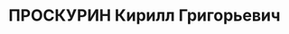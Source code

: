 ---
title: ПРОСКУРИН Кирилл Григорьевич
description: "1898 р., м. Кременчук Полтавської обл., українець, із міщан, освіта\
  \ середня. Проживав у м. Харків. Військовослужбовець. \n  Заарештований 20 вересня\
  \ 1937 р. Засуджений Верховним Судом СРСР 9 грудня 1937 р. за ст. ст. 54-1 “б”,\
  \ 54-8, 54-11 КК УРСР до розстрілу з конфіскацією особистого майна. Вирок виконано\
  \ 10 грудня 1937 р. у м. Харків. \n  Реабілітований Верховним Судом СРСР 5 жовтня\
  \ 1957 р."
---